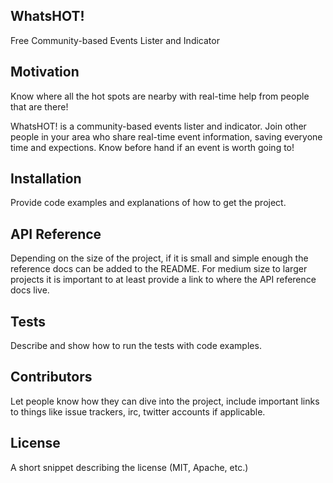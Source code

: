 ## WhatsHOT!
Free Community-based Events Lister and Indicator

## Motivation

Know where all the hot spots are nearby with real-time help from people that are there!

WhatsHOT! is a community-based events lister and indicator. Join other people in your area who share real-time event information, saving everyone time and expections. Know before hand if an event is worth going to!

## Installation

Provide code examples and explanations of how to get the project.

## API Reference

Depending on the size of the project, if it is small and simple enough the reference docs can be added to the README. For medium size to larger projects it is important to at least provide a link to where the API reference docs live.

## Tests

Describe and show how to run the tests with code examples.

## Contributors

Let people know how they can dive into the project, include important links to things like issue trackers, irc, twitter accounts if applicable.

## License

A short snippet describing the license (MIT, Apache, etc.)